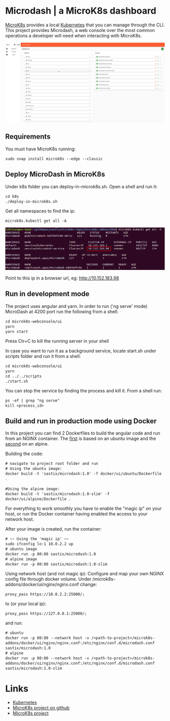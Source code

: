 # Microdash | a MicroK8s dashboard 

[MicroK8s](https://kubernetes.io/) provides a local [Kubernetes](https://kubernetes.io/) that you can manage through the CLI. This project provides Microdash, a web console over the most common operations a developer will need when interacting with MicroK8s.

![Screenshot](images/screenshot.png)

## Requirements

You must have MicroK8s running:
```
sudo snap install microk8s --edge --classic
```
## Deploy MicroDash in MicroK8s 

Under k8s folder you can deploy-in-microk8s.sh. Open a shell and run it:
```
cd k8s
./deploy-in-microk8s.sh
```

Get all namespaces to find the ip:
```
microk8s.kubectl get all -A
```
![Screenshot](images/microdash-ip.png)

Point to this ip in a browser url, eg:
http://10.152.183.98
## Run in development mode
The project uses angular and yarn. In order to run ('ng serve' mode) MicroDash at 4200 port run the following from a shell:
```
cd microk8s-webconsole/ui
yarn
yarn start
```

Press Ctr+C to kill the running server in your shell

In case you want to run it as a background service, locate start.sh under scripts folder and run it from a shell:
```
cd microk8s-webconsole/ui
yarn
cd ../../scripts
./start.sh
```
You can stop the service by finding the process and kill it. From a shell run:
```
ps -ef | grep "ng serve"
kill <process_id>
```

## Build and run in production mode using Docker
In this project you can find 2 Dockerfiles to build the angular code and run from an NGINX container. The [first](docker/ui/ubuntu/Dockerfile) is based on an ubuntu image and the [second](docker/ui/alpine/Dockerfile) on an alpine.

Building the code:
```
# navigate to project root folder and run
# Using the ubuntu image:
docker build -t 'sastix/microdash:1.0' -f docker/ui/ubuntu/Dockerfile .

#Using the alpine image:
docker build -t 'sastix/microdash:1.0-slim' -f docker/ui/alpine/Dockerfile .
```
For everything to work smoothly you have to enable the "magic ip" on your host, or run the Docker container having enabled the access to your network host. 

After your image is created, run the container:
```
# ~~ Using the 'magic ip' ~~
sudo ifconfig lo:1 10.0.2.2 up
# ubuntu image
docker run -p 80:80 sastix/microdash:1.0
# alpine image
docker run -p 80:80 sastix/microdash:1.0-slim
```

Using network host (and not magic ip): Configure and map your own NGINX config file through docker volume. Under /microk8s-addons/docker/ui/nginx/nginx.conf change:
```
proxy_pass https://10.0.2.2:25000/;
```
to (or your local ip):
```
proxy_pass https://127.0.0.1:25000/;
```
and run:
```
# ubuntu
docker run -p 80:80 --network host -v /<path-to-project>/microk8s-addons/docker/ui/nginx/nginx.conf:/etc/nginx/conf.d/microdash.conf sastix/microdash:1.0
# alpine
docker run -p 80:80 --network host -v /<path-to-project>/microk8s-addons/docker/ui/nginx/nginx.conf:/etc/nginx/conf.d/microdash.conf sastix/microdash:1.0-slim
```


# Links
 - [Kubernetes](https://kubernetes.io/)
 - [MicroK8s project on github](https://github.com/ubuntu/microk8s)
 - [MicroK8s project](https://microk8s.io)

